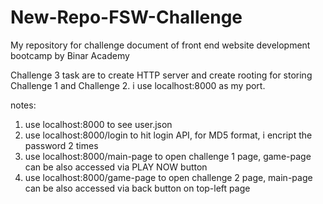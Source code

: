 # New-Repo-FSW-Challenge

My repository for challenge document of front end website development bootcamp by Binar Academy

Challenge 3 task are to create HTTP server and create rooting for storing Challenge 1 and Challenge 2. i use localhost:8000 as my port.

notes:

1. use localhost:8000 to see user.json
2. use localhost:8000/login to hit login API, for MD5 format, i encript the password 2 times
3. use localhost:8000/main-page to open challenge 1 page, game-page can be also accessed via PLAY NOW button
4. use localhost:8000/game-page to open challenge 2 page, main-page can be also accessed via back button on top-left page

